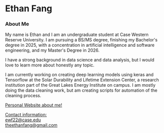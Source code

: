 ### <h1>Ethan Fang</h1>
<h3>About Me</h3>

My name is Ethan and I am an undergraduate student at Case Western Reserve University. I am pursuing a BS/MS degree, finishing my Bachelor's degree in 2025, with a concentration in artificial intelligence and software engineering, and my Master's Degree in 2026. 

I have a strong background in data science and data analysis, but I would love to learn more about honestly any topic.

I am currently working on creating deep learning models using keras and Tensorflow at the Solar Durability and Lifetime Extension Center, 
a research institution part of the Great Lakes Energy Institute on campus. I am mostly doing the data cleaning work, but am creating
scripts for automation of the cleaning process.

<a href = "https://ethanwfang.github.io/index.html">Personal Website about me!

Contact information:<br>
ewf22@case.edu <br>
theethanfang@gmail.com<br>


<!--
**ethanwfang/ethanwfang** is a ✨ _special_ ✨ repository because its `README.md` (this file) appears on your GitHub profile.

Here are some ideas to get you started:

- 🔭 I’m currently working on ...
- 🌱 I’m currently learning ...
- 👯 I’m looking to collaborate on ...
- 🤔 I’m looking for help with ...
- 💬 Ask me about ...
- 📫 How to reach me: ...
- 😄 Pronouns: ...
- ⚡ Fun fact: ...
-->
